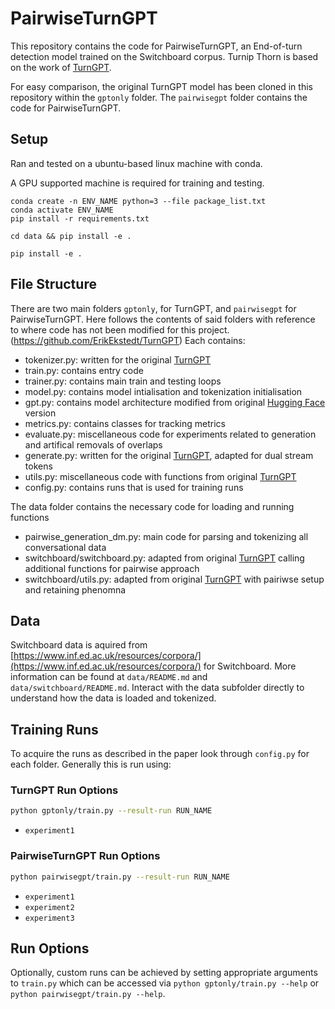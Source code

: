 # PairwiseTurnGPT

This repository contains the code for PairwiseTurnGPT, an End-of-turn detection model trained on the Switchboard corpus.
Turnip Thorn is based on the work of [TurnGPT](https://github.com/ErikEkstedt/TurnGPT).

For easy comparison, the original TurnGPT model has been cloned in this repository within the `gptonly` folder.
The `pairwisegpt` folder contains the code for PairwiseTurnGPT.

## Setup
Ran and tested on a ubuntu-based linux machine with conda.

A GPU supported machine is required for training and testing.

```
conda create -n ENV_NAME python=3 --file package_list.txt
conda activate ENV_NAME
pip install -r requirements.txt
```
```
cd data && pip install -e .
```
```
pip install -e .
```

## File Structure
There are two main folders `gptonly`, for TurnGPT, and `pairwisegpt` for PairwiseTurnGPT. 
Here follows the contents of said folders with reference to where code has not been 
modified for this project. (https://github.com/ErikEkstedt/TurnGPT)
Each contains:
- tokenizer.py: written for the original [TurnGPT](https://github.com/ErikEkstedt/TurnGPT)
- train.py: contains entry code
- trainer.py: contains main train and testing loops
- model.py: contains model intialisation and tokenization initialisation
- gpt.py: contains model architecture modified from original [Hugging Face](https://github.com/huggingface/transformers/blob/v4.39.3/src/transformers/models/gpt2/modeling_gpt2.py) version
- metrics.py: contains classes for tracking metrics
- evaluate.py: miscellaneous code for experiments related to generation and artifical removals of overlaps
- generate.py: written for the original [TurnGPT](https://github.com/ErikEkstedt/TurnGPT), adapted for dual stream tokens
- utils.py: miscellaneous code with functions from original [TurnGPT](https://github.com/ErikEkstedt/TurnGPT)
- config.py: contains runs that is used for training runs 

The data folder contains the necessary code for loading and running functions
- pairwise_generation_dm.py: main code for parsing and tokenizing all conversational data
- switchboard/switchboard.py: adapted from original [TurnGPT](https://github.com/ErikEkstedt/TurnGPT) calling additional functions for pairwise approach
- switchboard/utils.py: adapted from original [TurnGPT](https://github.com/ErikEkstedt/TurnGPT) with pairiwse setup and retaining phenomna

## Data
Switchboard data is aquired from [https://www.inf.ed.ac.uk/resources/corpora/](https://www.inf.ed.ac.uk/resources/corpora/) for Switchboard. 
More information can be found at `data/README.md` and `data/switchboard/README.md`.
Interact with the data subfolder directly to understand how the data is loaded and tokenized.


## Training Runs
To acquire the runs as described in the paper look through `config.py` for each folder.
Generally this is run using:

### TurnGPT Run Options
```bash
python gptonly/train.py --result-run RUN_NAME
```
- `experiment1`

### PairwiseTurnGPT Run Options
```bash
python pairwisegpt/train.py --result-run RUN_NAME
```
- `experiment1`
- `experiment2`
- `experiment3`

## Run Options
Optionally, custom runs can be achieved by setting appropriate arguments to `train.py` which can be accessed via `python gptonly/train.py --help` or `python pairwisegpt/train.py --help`.


